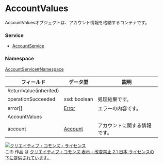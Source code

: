 # AccountValues
AccountValuesオブジェクトは、アカウント情報を格納するコンテナです。
### Service
+ [AccountService](../../services/AccountService.md)

### Namespace
[AccountService#Namespace](../../services/AccountService.md#namespace)

| フィールド | データ型 | 説明 |
|---|---|---|
| ReturnValue(inherited)|||
| operationSucceeded| xsd: boolean| 処理結果です。 |
| error[]| <a href="../Common/Error.md">Error</a>| エラーの内容です。 |
| AccountValues|||
| account| <a href="./Account.md">Account</a>| アカウントに関する情報です。 |

<a rel="license" href="http://creativecommons.org/licenses/by-nd/2.1/jp/"><img alt="クリエイティブ・コモンズ・ライセンス" style="border-width:0" src="https://i.creativecommons.org/l/by-nd/2.1/jp/88x31.png" /></a><br />この 作品 は <a rel="license" href="http://creativecommons.org/licenses/by-nd/2.1/jp/">クリエイティブ・コモンズ 表示 - 改変禁止 2.1 日本 ライセンスの下に提供されています。</a>
